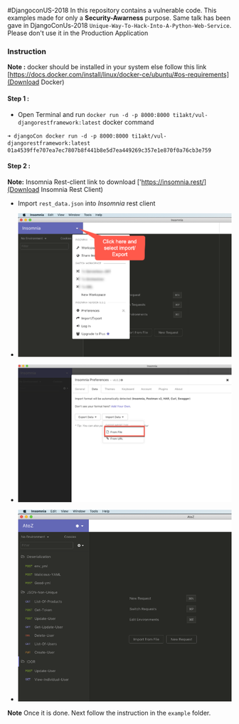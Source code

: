 #DjangoconUS-2018
In this repository contains a vulnerable code. This examples made for only a **Security-Awarness** purpose. Same talk has been gave in DjangoConUs-2018 `Unique-Way-To-Hack-Into-A-Python-Web-Service`. Please don't use it in the Production Application



### Instruction
**Note :**  docker should be installed in your system else follow this link [https://docs.docker.com/install/linux/docker-ce/ubuntu/#os-requirements](Download Docker)

#### Step 1 : 
* Open Terminal and run `docker run -d -p 8000:8000 ti1akt/vul-djangorestframework:latest` docker command

```commandline
➜ djangoCon docker run -d -p 8000:8000 ti1akt/vul-djangorestframework:latest
01a4539ffe707ea7ec7807b8f441b8e5d7ea449269c357e1e870f0a76cb3e759
```


#### Step 2 :
**Note:** Insomnia Rest-client link to download ['https://insomnia.rest/](Download Insomnia Rest Client) 
* Import `rest_data.json` into *Insomnia* rest client

* ![Select Import](img/import.png)

* ![Import from file](img/import-from.png)

* ![Import from file](img/insomnia-file.png)


**Note** Once it is done. Next follow the instruction in the `example` folder.
